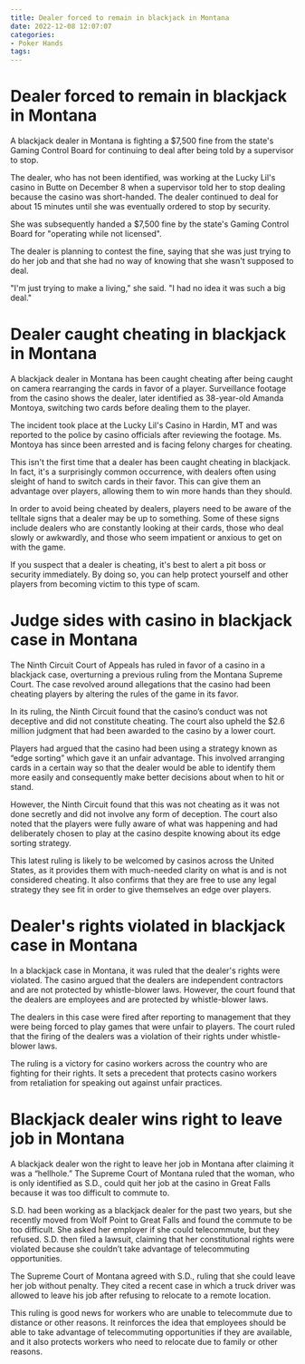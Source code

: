 ```yaml
---
title: Dealer forced to remain in blackjack in Montana
date: 2022-12-08 12:07:07
categories:
- Poker Hands
tags:
---
```



#  Dealer forced to remain in blackjack in Montana

A blackjack dealer in Montana is fighting a $7,500 fine from the state's Gaming Control Board for continuing to deal after being told by a supervisor to stop.

The dealer, who has not been identified, was working at the Lucky Lil's casino in Butte on December 8 when a supervisor told her to stop dealing because the casino was short-handed. The dealer continued to deal for about 15 minutes until she was eventually ordered to stop by security.

She was subsequently handed a $7,500 fine by the state's Gaming Control Board for "operating while not licensed".

The dealer is planning to contest the fine, saying that she was just trying to do her job and that she had no way of knowing that she wasn't supposed to deal.

"I'm just trying to make a living," she said. "I had no idea it was such a big deal."

#  Dealer caught cheating in blackjack in Montana

A blackjack dealer in Montana has been caught cheating after being caught on camera rearranging the cards in favor of a player. Surveillance footage from the casino shows the dealer, later identified as 38-year-old Amanda Montoya, switching two cards before dealing them to the player.

The incident took place at the Lucky Lil's Casino in Hardin, MT and was reported to the police by casino officials after reviewing the footage. Ms. Montoya has since been arrested and is facing felony charges for cheating.

This isn't the first time that a dealer has been caught cheating in blackjack. In fact, it's a surprisingly common occurrence, with dealers often using sleight of hand to switch cards in their favor. This can give them an advantage over players, allowing them to win more hands than they should.

In order to avoid being cheated by dealers, players need to be aware of the telltale signs that a dealer may be up to something. Some of these signs include dealers who are constantly looking at their cards, those who deal slowly or awkwardly, and those who seem impatient or anxious to get on with the game.

If you suspect that a dealer is cheating, it's best to alert a pit boss or security immediately. By doing so, you can help protect yourself and other players from becoming victim to this type of scam.

#  Judge sides with casino in blackjack case in Montana

The Ninth Circuit Court of Appeals has ruled in favor of a casino in a blackjack case, overturning a previous ruling from the Montana Supreme Court. The case revolved around allegations that the casino had been cheating players by altering the rules of the game in its favor.

In its ruling, the Ninth Circuit found that the casino’s conduct was not deceptive and did not constitute cheating. The court also upheld the $2.6 million judgment that had been awarded to the casino by a lower court.

Players had argued that the casino had been using a strategy known as “edge sorting” which gave it an unfair advantage. This involved arranging cards in a certain way so that the dealer would be able to identify them more easily and consequently make better decisions about when to hit or stand.

However, the Ninth Circuit found that this was not cheating as it was not done secretly and did not involve any form of deception. The court also noted that the players were fully aware of what was happening and had deliberately chosen to play at the casino despite knowing about its edge sorting strategy.

This latest ruling is likely to be welcomed by casinos across the United States, as it provides them with much-needed clarity on what is and is not considered cheating. It also confirms that they are free to use any legal strategy they see fit in order to give themselves an edge over players.

#  Dealer's rights violated in blackjack case in Montana

In a blackjack case in Montana, it was ruled that the dealer's rights were violated. The casino argued that the dealers are independent contractors and are not protected by whistle-blower laws. However, the court found that the dealers are employees and are protected by whistle-blower laws.

The dealers in this case were fired after reporting to management that they were being forced to play games that were unfair to players. The court ruled that the firing of the dealers was a violation of their rights under whistle-blower laws.

The ruling is a victory for casino workers across the country who are fighting for their rights. It sets a precedent that protects casino workers from retaliation for speaking out against unfair practices.

#  Blackjack dealer wins right to leave job in Montana

A blackjack dealer won the right to leave her job in Montana after claiming it was a “hellhole.” The Supreme Court of Montana ruled that the woman, who is only identified as S.D., could quit her job at the casino in Great Falls because it was too difficult to commute to.

S.D. had been working as a blackjack dealer for the past two years, but she recently moved from Wolf Point to Great Falls and found the commute to be too difficult. She asked her employer if she could telecommute, but they refused. S.D. then filed a lawsuit, claiming that her constitutional rights were violated because she couldn’t take advantage of telecommuting opportunities.

The Supreme Court of Montana agreed with S.D., ruling that she could leave her job without penalty. They cited a recent case in which a truck driver was allowed to leave his job after refusing to relocate to a remote location.

This ruling is good news for workers who are unable to telecommute due to distance or other reasons. It reinforces the idea that employees should be able to take advantage of telecommuting opportunities if they are available, and it also protects workers who need to relocate due to family or other reasons.